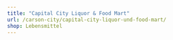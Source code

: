 ```yaml
---
title: "Capital City Liquor & Food Mart"
url: /carson-city/capital-city-liquor-und-food-mart/
shop: Lebensmittel
---
```

